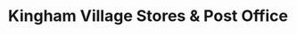 ---
title: "Kingham Village Stores & Post Office"
url: /kingham/kingham-village-stores-und-post-office/
shop: Lebensmittel
---